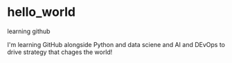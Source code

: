 # hello_world
learning github


I'm learning GitHub alongside Python and data sciene and AI and DEvOps to drive strategy that chages the world!
